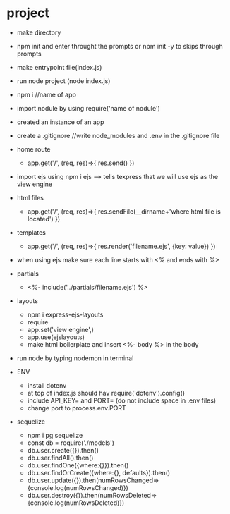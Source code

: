 # project

* make directory
* npm init and enter throught the prompts or npm init -y to skips through prompts
* make entrypoint file(index.js)
* run node project (node index.js)
* npm i //name of app
* import nodule by using require('name of nodule')
* created an instance of an app
* create a .gitignore //write node_modules and .env in the .gitignore file
* home route
    * app.get('/', (req, res)=>{
        res.send()
    })
* import ejs using npm i ejs --> tells texpress that we will use ejs as the view engine
* html files
    * app.get('/', (req, res)=>{
        res.sendFile(__dirname+'where html file is located')
    })
* templates
    * app.get('/', (req, res)=>{
        res.render('filename.ejs', {key: value})
    })
* when using ejs make sure each line starts with <% and ends with %>
* partials
    * <%- include('../partials/filename.ejs') %>
* layouts
    * npm i express-ejs-layouts
    * require
    * app.set('view engine',)
    * app.use(ejslayouts)
    * make html boilerplate and insert <%- body %> in the body
* run node by typing nodemon in terminal

* ENV
    * install dotenv
    * at top of index.js should hav require('dotenv').config()
    * include API_KEY= and PORT= (do not include space in .env files)
    * change port to process.env.PORT

* sequelize
    * npm i pg sequelize
    * const db = require('./models')
    * db.user.create({}).then()
    * db.user.findAll().then()
    * db.user.findOne({where:{}}).then()
    * db.user.findOrCreate({where:{}, defaults}).then()
    * db.user.update({}).then(numRowsChanged=>{console.log(numRowsChanged)})
    * db.user.destroy({}).then(numRowsDeleted=>{console.log(numRowsDeleted)})